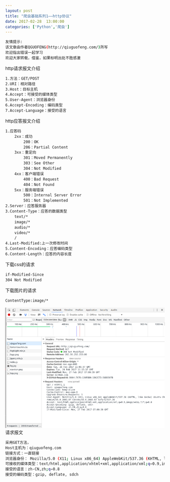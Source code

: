 ```yaml
---
layout: post
title: "爬虫基础系列1——http协议"
date: 2017-02-28  13:00:00
categories: ['Python','爬虫']
---
```

```bash
友情提示:
该文章由作者QGUOFENG(http://qiuguofeng.com/)所写
欢迎指出错误一起学习
欢迎大家转载，借鉴，如果标明出处不胜感激
```

http请求报文介绍
```bash
1.方法：GET/POST
2.URI：相对路径
3.Host：目标主机
4.Accept：可接受的媒体类型
5.User-Agent：浏览器身份
6.Accept-Encoding：编码类型
7.Accept-Language：接受的语言
```
http应答报文介绍
```bash
1.应答码
	2xx：成功
		200：OK
		206：Partial Content
	3xx：重定向
		301：Moved Permanently
		303：See Other
		304：Not Modified
	4xx：客户端错误
		400：Bad Request
		404：Not Found
	5xx：服务端错误
		500：Internal Server Error
		501：Not Implemented
2.Server：应答服务器
3.Content-Type：应答的数据类型
	text/*
	image/*
	audio/*
	video/*
	/
4.Last-Modified:上一次修改时间
5.Content-Encoding：应答编码类型
6.Content-Length：应答的内容长度
```
下载css的请求
```bash
if-Modified-Since
304 Not Modified
```
下载图片的请求
```bash
ContentType:image/*
```
![图片](/assets/active_images/python/python_basic/basic_1/1.png)<br />
请求报文
```bash
采用GET方法，
Host主机为：qiuguofeng.com
链接方式：一直链接
浏览器身份： Mozilla/5.0 (X11; Linux x86_64) AppleWebKit/537.36 (KHTML, like Gecko) Ubuntu Chromium/55.0.2883.87 Chrome/55.0.2883.87 Safari/537.36
可接收的媒体类型：text/html,application/xhtml+xml,application/xml;q=0.9,image/webp,*/*;q=0.8
接受的语言：zh-CN,zh;q=0.8
接受的编码类型：gzip, deflate, sdch

```
